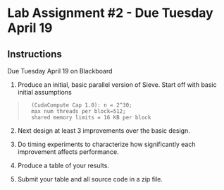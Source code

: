 # Lab Assignment #2 - Due Tuesday April 19

## Instructions 
Due Tuesday April 19 on Blackboard

1. Produce an initial, basic parallel version of Sieve. Start off with basic initial assumptions 

>       (CudaCompute Cap 1.0): n = 2^30;
>       max num threads per block=512;
>       shared memory limits = 16 KB per block

2. Next design at least 3 improvements over the basic design.
 
3. Do timing experiments to characterize how significantly each improvement affects performance.
 
4. Produce a table of your results.

5. Submit your table and all source code in a zip file.